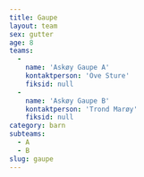 ```yaml
---
title: Gaupe
layout: team
sex: gutter
age: 8
teams:
  -
    name: 'Askøy Gaupe A'
    kontaktperson: 'Ove Sture'
    fiksid: null
  -
    name: 'Askøy Gaupe B'
    kontaktperson: 'Trond Marøy'
    fiksid: null
category: barn
subteams:
  - A
  - B
slug: gaupe
---
```

